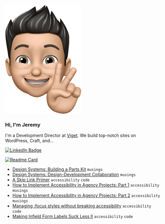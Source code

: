 <div class="center"><img src="assets/images/mimoji.png"></div>

### Hi, I'm Jeremy

I'm a Development Director at <a href="https://www.viget.com/">Viget</a>. We build top-notch sites on WordPress, Craft, and...

<a href="https://www.linkedin.com/in/ten1seven/">
  <img src="https://img.shields.io/badge/LinkedIn-blue?style=for-the-badge&logo=linkedin&logoColor=white" alt="LinkedIn Badge">
</a>

[![Readme Card](https://github-readme-stats.vercel.app/api/pin/?username=ten1seven&repo=what-input)](https://github.com/ten1seven/what-input)


* [Design Systems: Building a Parts Kit](https://www.viget.com/articles/design-systems-building-a-parts-kit/) `musings`
* [Design Systems: Design-Development Collaboration](https://www.viget.com/articles/design-systems-design-development-collaboration/) `musings`
* [A Skip Link Primer](https://www.viget.com/articles/skip-link-primer/) `accessibility` `code`
* [How to Implement Accessibility in Agency Projects: Part 1](https://www.viget.com/articles/how-to-implement-accessibility-in-agency-projects-part-1/) `accessibility` `musings`
* [How to Implement Accessibility in Agency Projects: Part 2](https://www.viget.com/articles/how-to-implement-accessibility-in-agency-projects-part-2/) `accessibility` `musings`
* [Managing :focus styles without breaking accessibility](https://www.viget.com/articles/managing-focus-styles-without-breaking-accessibility/) `accessibility` `code`
* [Making Infield Form Labels Suck Less II](https://www.viget.com/articles/making-infield-form-labels-suck-less-2/) `accessibility` `code`
